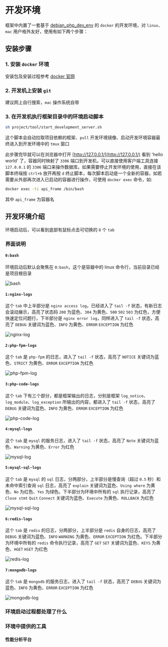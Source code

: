 # 开发环境
框架中内置了一套基于 [debian_php_dev_env](https://github.com/smarty-kiki/debian_php_dev_env) 的 `docker` 的开发环境，对 `linux`、`mac` 用户格外友好，使用有如下两个步骤：

## 安装步骤
### 1. 安装 `docker` 环境
安装包及安装过程参考 [docker 官网](https://hub.docker.com/search/?type=edition&offering=community)

### 2. 开发机上安装 `git`
建议网上自行搜索，`mac` 操作系统自带

### 3. 在开发机执行框架目录中的环境启动脚本
```bash
sh project/tool/start_development_server.sh
```
这个脚本会自动拉取项目依赖的框架、`pull` 开发环境镜像、启动开发环境容器最终进入到开发环境中的 `tmux` 窗口

此步骤完毕就可以在浏览器中打开 [http://127.0.0.1/](http://127.0.0.1/) 看到 'hello world' 了，容器同时映射了 `3306` 端口到开发机，可以直接使用客户端工具连接 `127.0.0.1` 的 `3306` 端口来操作数据库。如果需要停止开发环境的使用，直接在该脚本终端按 `ctrl+b` 放开再按 `d` 终止脚本，每次脚本启动是一个全新的容器，如若需要从外部再次进入已启动的容器进行操作，可使用 `docker exec` 命令，如:
```bash
docker exec -ti api_frame /bin/bash
```
其中 `api_frame` 为容器名

## 开发环境介绍
环境启动后，可以看到底部有鼠标点击可切换的 `8` 个 `tab`

### 界面说明
#### `0:bash`
环境启动后默认会聚焦在 `0:bash`，这个是容器中的 linux 命令行，当前目录已经是项目根目录

![bash](../image/docker_snipaste_8.png "bash")

#### `1:nginx-logs`
这个 `tab` 中上半部分是 `nginx access log`，已经进入了 `tail -f` 状态，有新日志会滚动展示，高亮了状态码 `200` 为蓝色、`304` 为黄色、`500` `502` `503` 为红色，方便快速定位问题行，下半部分是 `nginx error log`，同样进入了 `tail -f` 状态，高亮了 `DEBUG` 关键词为蓝色、`INFO` 为黄色、`ERROR` `EXCEPTION` 为红色

![nginx-log](../image/docker_snipaste_1.png "nginx-log")

#### `2:php-fpm-logs`
这个 `tab` 是 `php-fpm` 的日志，进入了 `tail -f` 状态，高亮了 `NOTICE` 关键词为蓝色、`STRICT` 为黄色、`ERROR` `EXCEPTION` 为红色

![php-fpm-log](../image/docker_snipaste_2.png "php-fpm-log")

#### `3:php-code-logs`
这个 `tab` 下有三个部分，都是框架输出的日志，分别是框架 `log_notice`、`log_module`、`log_exception` 所输出的内容，都进入了 `tail -f` 状态，高亮了 `DEBUG` 关键词为蓝色、`INFO` 为黄色、`ERROR` `EXCEPTION` 为红色

![php-code-log](../image/docker_snipaste_3.png "php-code-log")

#### `4:mysql-logs`
这个 `tab` 是 `mysql` 的服务日志，进入了 `tail -f` 状态，高亮了 `Note` 关键词为蓝色、`Warning` 为黄色、`Error` 为红色

![mysql-log](../image/docker_snipaste_4.png "mysql-log")

#### `5:mysql-sql-logs`
这个 `tab` 是 `mysql` 的 `sql` 日志，分两部分，上半部分是慢查询（超过 `0.5` 秒）和未命中索引查询 `sql` 日志，高亮了 `explain` 关键词为蓝色、`Using where` 为黄色、`No` 为红色、`Yes` 为绿色。下半部分为环境中所有的 `sql` 执行记录，高亮了 `Close stmt` `Quit` `Connect` 关键词为蓝色、`Execute` 为黄色、`ROLLBACK` 为红色

![mysql-sql-log](../image/docker_snipaste_5.png "mysql-sql-log")

#### `6:redis-logs`
这个 `tab` 是 `redis` 的日志，分两部分，上半部分是 `redis` 自身的日志，高亮了 `DEBUG` 关键词为蓝色、`INFO` `WARNING` 为黄色、`ERROR` `EXCEPTION` 为红色。下半部分为环境中所有的 `redis` 命令执行记录，高亮了 `GET` `SET` 关键词为蓝色、`KEYS` 为黄色、`HGET` `HSET` 为红色

![redis-log](../image/docker_snipaste_6.png "redis-log")

#### `7:mongodb-logs`
这个 `tab` 是 `mongodb` 的服务日志，进入了 `tail -f` 状态，高亮了 `DEBUG` 关键词为蓝色、`INFO` 为黄色、`ERROR` `EXCEPTION` 为红色

![mongodb-log](../image/docker_snipaste_7.png "mongodb-log")

### 环境启动过程都处理了什么
### 环境中提供的工具

#### 性能分析平台
